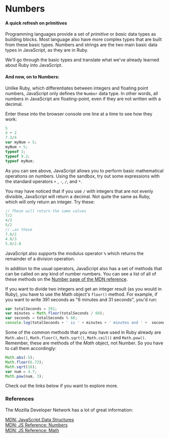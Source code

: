 # Numbers

#### A quick refresh on primitives

Programming languages provide a set of *primitive* or *basic* data types as building blocks.  Most language also have more complex types that are built from these basic types.  Numbers and strings are the two main basic data types in JavaScript, as they are in Ruby.

We'll go through the basic types and translate what we've already learned about Ruby into JavaScript.

#### And now, on to Numbers:

Unlike Ruby, which differentiates between integers and floating point numbers, JavaScript only defines the `Number` data type. In other words, all numbers in JavaScript are floating-point, even if they are not written with a decimal.

Enter these into the browser console one line at a time to see how they work:

```javascript
5
4 + 2
7.3/4
var myNum = 5;
myNum + 5;
typeof 3;
typeof 9.2;
typeof myNum;
```

As you can see above, JavaScript allows you to perform basic mathematical operations on numbers.  Using the sandbox, try out some expressions with the standard operators `+` , `-`, `/`, and `*`.

You may have noticed that if you use `/` with integers that are not evenly divisible, JavaScript will return a decimal. Not quite the same as Ruby, which will only return an integer. Try these:

```javascript
// These will return the same values
7/2
4/3
5/2
// …as these
7.0/2
4.0/3
5.0/2.0
```

JavaScript also supports the modulus operator `%` which returns the remainder of a division operation.

In addition to the usual operators, JavaScript also has a set of methods that can be called on any kind of number numbers.  You can see a list of all of these methods on the [Number page of the MDN reference](https://developer.mozilla.org/en/JavaScript/Reference/Global_Objects/Number).

If you want to divide two integers and get an integer result (as you would in Ruby), you have to use the Math object's `floor()` method. For example, if you want to write 391 seconds as "6 minutes and 31 seconds", you'd run:

```javascript
var totalSeconds = 391;
var minutes = Math.floor(totalSeconds / 60);
var seconds = totalSeconds % 60;
console.log(totalSeconds + ' is ' + minutes + ' minutes and ' +  seconds + ' seconds');
```

Some of the common methods that you may have used in Ruby already are `Math.abs()`, `Math.floor()`, `Math.sqrt()`, `Math.ceil()` and `Math.pow()`.  Remember, these are methods of the *Math* object, not Number. So you have to call them accordingly:

```javascript
Math.abs(-5);
Math.floor(6.73);
Math.sqrt(16);
var num = 4.7;
Math.pow(num, 3);
```

Check out the links below if you want to explore more.

### References

The Mozilla Developer Network has a lot of great information:

[MDN: JavaScript Data Structures](https://developer.mozilla.org/en/JavaScript/Data_structures)<br>
[MDN: JS Reference: Numbers](https://developer.mozilla.org/en/JavaScript/Reference/Global_Objects/Number)<br>
[MDN: JS Reference: Math](https://developer.mozilla.org/en/JavaScript/Reference/Global_Objects/Math/)
